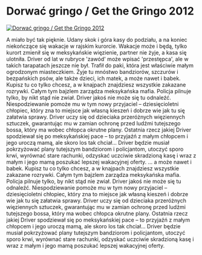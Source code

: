 Dorwać gringo / Get the Gringo 2012 
=============
[![Dorwać gringo / Get the Gringo 2012 ](http://vidos.pl/images/player.gif)](http://vidos.pl/dorwac-gringo-get-the-gringo-2012)

 A miało być tak pięknie. Udany skok i góra kasy do podziału, a na koniec niekończące się wakacje w rajskim kurorcie. Wakacje może i będą, tylko kurort zmienił się w meksykańskie więzienie, partner nie żyje, a kasa się ulotniła. Driver od lat w rubryce 'zawód' może wpisać 'przestępca', ale w takich tarapatach jeszcze nie był. Trafił do paki, która jest właściwie małym ogrodzonym miasteczkiem. Żyje tu mnóstwo bandziorów, szczurów i bezpańskich psów, ale także dzieci, ich matek, a może nawet i babek. Kupisz tu co tylko chcesz, a w knajpach znajdziesz wszystkie zakazane rozrywki. Całym tym bajzlem zarządza meksykańska mafia. Policja pilnuje tylko, by nikt stąd nie zwiał. Driver jakoś nie może się tu odnaleźć. Niespodziewanie pomoże mu w tym nowy przyjaciel – dziesięcioletni chłopiec, który zna to miejsce jak własną kieszeń i dobrze wie jak tu się załatwia sprawy. Driver uczy się od dzieciaka przeróżnych więziennych sztuczek, gwarantując mu w zamian ochronę przed ludźmi tutejszego bossa, który ma wobec chłopca okrutne plany. Ostatnia rzecz jakiej Driver spodziewał się po meksykańskiej pace – to przyjaźń z małym chłopcem i jego uroczą mamą, ale skoro los tak chciał… Driver będzie musiał pokrzyżować plany tutejszym bandziorom i policjantom, utoczyć sporo krwi, wyrównać stare rachunki, odzyskać uczciwie skradzioną kasę i wraz z małym i jego mamą poszukać lepszej wakacyjnej oferty.  ... a może nawet i babek. Kupisz tu co tylko chcesz, a w knajpach znajdziesz wszystkie zakazane rozrywki. Całym tym bajzlem zarządza meksykańska mafia. Policja pilnuje tylko, by nikt stąd nie zwiał. Driver jakoś nie może się tu odnaleźć. Niespodziewanie pomoże mu w tym nowy przyjaciel – dziesięcioletni chłopiec, który zna to miejsce jak własną kieszeń i dobrze wie jak tu się załatwia sprawy. Driver uczy się od dzieciaka przeróżnych więziennych sztuczek, gwarantując mu w zamian ochronę przed ludźmi tutejszego bossa, który ma wobec chłopca okrutne plany. Ostatnia rzecz jakiej Driver spodziewał się po meksykańskiej pace – to przyjaźń z małym chłopcem i jego uroczą mamą, ale skoro los tak chciał… Driver będzie musiał pokrzyżować plany tutejszym bandziorom i policjantom, utoczyć sporo krwi, wyrównać stare rachunki, odzyskać uczciwie skradzioną kasę i wraz z małym i jego mamą poszukać lepszej wakacyjnej oferty.
